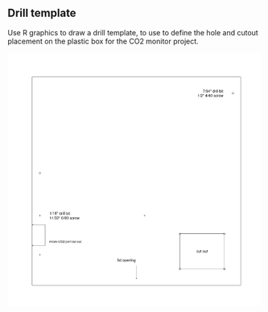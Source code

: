 ## Drill template

Use R graphics to draw a drill template, to use to define the hole and
cutout placement on the plastic box for the CO2 monitor project.

[![PNG of drill template](co2_monitor_drill_template.png)](co2_monitor_drill_template.png)
